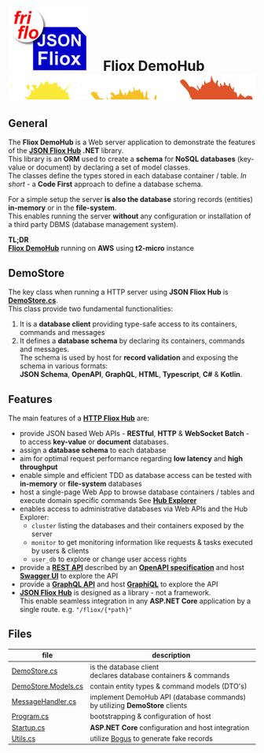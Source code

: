 

# ![logo](../docs/images/Json-Fliox.svg)     **Fliox DemoHub**      ![SPLASH](../docs/images/paint-splatter.svg)



## General

The **Fliox DemoHub** is a Web server application to demonstrate the features of the
[**JSON Fliox Hub**](https://github.com/friflo/Friflo.Json.Fliox#fliox-hub) **.NET** library.  
This library is an **ORM** used to create a **schema** for **NoSQL databases** (key-value or document) by
declaring a set of model classes.  
The classes define the types stored in each database container / table.
*In short* - a **Code First** approach to define a database schema.

For a simple setup the server **is also the database** storing records (entities) **in-memory** or in the **file-system**.  
This enables running the server **without** any configuration or installation of a third party DBMS (database management system).


**TL;DR**  
[**Fliox DemoHub**](http://ec2-174-129-178-18.compute-1.amazonaws.com/) running on **AWS** using **t2-micro** instance


## DemoStore

The key class when running a HTTP server using **JSON Fliox Hub** is [**DemoStore.cs**](DemoStore.cs).  
This class provide two fundamental functionalities:
1. It is a **database client** providing type-safe access to its containers, commands and messages
2. It defines a **database schema** by declaring its containers, commands and messages.  
  The schema is used by host for **record validation** and exposing the schema in various formats:  
  **JSON Schema**, **OpenAPI**, **GraphQL**, **HTML**, **Typescript**, **C#** & **Kotlin**.


## Features
The main features of a [**HTTP Fliox Hub**](https://github.com/friflo/Friflo.Json.Fliox#host) are:
- provide JSON based Web APIs - **RESTful**, **HTTP** & **WebSocket Batch** - to access **key-value** or **document** databases.
- assign a **database schema** to each database
- aim for optimal request performance regarding **low latency** and **high throughput**
- enable simple and efficient TDD as database access can be tested with **in-memory** or **file-system** databases
- host a single-page Web App to browse database containers / tables and execute domain specific commands
  See [**Hub Explorer**](https://github.com/friflo/Friflo.Json.Fliox#explorer)
- enables access to administrative databases via Web APIs and the Hub Explorer:
  - `cluster` listing the databases and their containers exposed by the server
  - `monitor` to get monitoring information like requests & tasks executed by users & clients
  - `user_db` to explore or change user access rights
- provide a [**REST API**](https://en.wikipedia.org/wiki/Representational_state_transfer) described by an
  [**OpenAPI specification**](https://spec.openapis.org/oas/v3.0.0) and host [**Swagger UI**](https://swagger.io/tools/swagger-ui/)
  to explore the API
- provide a [**GraphQL API**](https://graphql.org/) and
  host [**GraphiQL**](https://github.com/graphql/graphiql) to explore the API
- [**JSON Fliox Hub**](https://github.com/friflo/Friflo.Json.Fliox#fliox-hub) is designed as a library - not a framework.  
  This enable seamless integration in any **ASP.NET Core** application by a single route. e.g. `"/fliox/{*path}"`
  

## Files

| file                                       | description                                                                  |
|--------------------------------------------|------------------------------------------------------------------------------|
| [DemoStore.cs](DemoStore.cs)               | is the database client <br/> declares database containers & commands         |
| [DemoStore.Models.cs](DemoStore.Models.cs) | contain entity types & command models (DTO's)                                |
| [MessageHandler.cs](MessageHandler.cs)     | implement DemoHub API (database commands) by utilizing **DemoStore** clients |
| [Program.cs](Program.cs)                   | bootstrapping & configuration of host                                        |
| [Startup.cs](Startup.cs)                   | **ASP.NET Core** configuration and host integration                          |
| [Utils.cs](Utils.cs)                       | utilize [Bogus](https://github.com/bchavez/Bogus) to generate fake records   |

